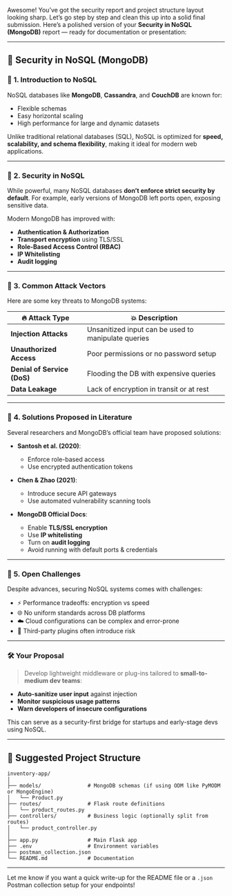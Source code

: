 Awesome! You’ve got the security report and project structure layout looking sharp. Let’s go step by step and clean this up into a solid final submission. Here’s a polished version of your **Security in NoSQL (MongoDB)** report — ready for documentation or presentation:

---

## 🔐 **Security in NoSQL (MongoDB)**

### 🔹 **1. Introduction to NoSQL**
NoSQL databases like **MongoDB**, **Cassandra**, and **CouchDB** are known for:
- Flexible schemas
- Easy horizontal scaling
- High performance for large and dynamic datasets

Unlike traditional relational databases (SQL), NoSQL is optimized for **speed, scalability, and schema flexibility**, making it ideal for modern web applications.

---

### 🔹 **2. Security in NoSQL**
While powerful, many NoSQL databases **don’t enforce strict security by default**. For example, early versions of MongoDB left ports open, exposing sensitive data.

Modern MongoDB has improved with:
- **Authentication & Authorization**
- **Transport encryption** using TLS/SSL
- **Role-Based Access Control (RBAC)**
- **IP Whitelisting**
- **Audit logging**

---

### 🔹 **3. Common Attack Vectors**
Here are some key threats to MongoDB systems:

| 🔥 Attack Type        | 💥 Description |
|----------------------|----------------|
| **Injection Attacks** | Unsanitized input can be used to manipulate queries |
| **Unauthorized Access** | Poor permissions or no password setup |
| **Denial of Service (DoS)** | Flooding the DB with expensive queries |
| **Data Leakage** | Lack of encryption in transit or at rest |

---

### 🔹 **4. Solutions Proposed in Literature**
Several researchers and MongoDB’s official team have proposed solutions:

- **Santosh et al. (2020)**:
  - Enforce role-based access
  - Use encrypted authentication tokens

- **Chen & Zhao (2021)**:
  - Introduce secure API gateways
  - Use automated vulnerability scanning tools

- **MongoDB Official Docs**:
  - Enable **TLS/SSL encryption**
  - Use **IP whitelisting**
  - Turn on **audit logging**
  - Avoid running with default ports & credentials

---

### 🔹 **5. Open Challenges**
Despite advances, securing NoSQL systems comes with challenges:

- ⚡ Performance tradeoffs: encryption vs speed
- 🌐 No uniform standards across DB platforms
- ☁️ Cloud configurations can be complex and error-prone
- 🔌 Third-party plugins often introduce risk

---

### 🛠️ **Your Proposal**
> Develop lightweight middleware or plug-ins tailored to **small-to-medium dev teams**:
- **Auto-sanitize user input** against injection
- **Monitor suspicious usage patterns**
- **Warn developers of insecure configurations**

This can serve as a security-first bridge for startups and early-stage devs using NoSQL.

---

## 📁 Suggested Project Structure

```
inventory-app/
│
├── models/               # MongoDB schemas (if using ODM like PyMODM or MongoEngine)
│   └── Product.py
├── routes/               # Flask route definitions
│   └── product_routes.py
├── controllers/          # Business logic (optionally split from routes)
│   └── product_controller.py
│
├── app.py                # Main Flask app
├── .env                  # Environment variables
├── postman_collection.json
└── README.md             # Documentation
```

---

Let me know if you want a quick write-up for the README file or a `.json` Postman collection setup for your endpoints!